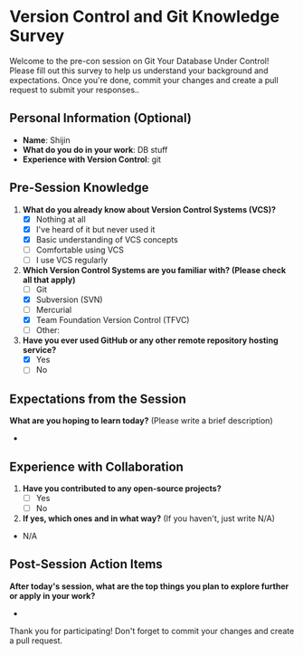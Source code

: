 # Version Control and Git Knowledge Survey

Welcome to the pre-con session on Git Your Database Under Control! Please fill out this survey to help us understand your background and expectations. Once you're done, commit your changes and create a pull request to submit your responses..

## Personal Information (Optional)
- **Name**: Shijin
- **What do you do in your work**: DB stuff
- **Experience with Version Control**: git

## Pre-Session Knowledge
1. **What do you already know about Version Control Systems (VCS)?**
   - [x] Nothing at all
   - [x] I've heard of it but never used it
   - [x] Basic understanding of VCS concepts
   - [ ] Comfortable using VCS
   - [ ] I use VCS regularly

2. **Which Version Control Systems are you familiar with? (Please check all that apply)**
   - [ ] Git
   - [x] Subversion (SVN)
   - [ ] Mercurial
   - [x] Team Foundation Version Control (TFVC)
   - [ ] Other: 

3. **Have you ever used GitHub or any other remote repository hosting service?**
   - [x] Yes
   - [ ] No

## Expectations from the Session
**What are you hoping to learn today?** (Please write a brief description)

- 

## Experience with Collaboration
1. **Have you contributed to any open-source projects?**
   - [ ] Yes
   - [ ] No

2. **If yes, which ones and in what way?** (If you haven't, just write N/A)

- N/A

## Post-Session Action Items
**After today's session, what are the top things you plan to explore further or apply in your work?**

- 

Thank you for participating! Don't forget to commit your changes and create a pull request.
